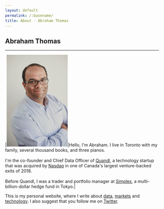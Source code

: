 ```yaml
---
layout: default
permalink: /:basename/
title: About · Abraham Thomas
---
```


## Abraham Thomas

----

|<img style="width:200px" src="/assets/img/Abraham-Thomas.jpg">|Hello, I'm Abraham.  I live in Toronto with my family, several thousand books, and three pianos.<br/><br/>I'm the co-founder and Chief Data Officer of [Quandl](https://www.quandl.com), a technology startup that was acquired by [Nasdaq](https://www.nasdaq.com) in one of Canada's largest venture-backed exits of 2018.<br/><br/>Before Quandl, I was a trader and portfolio manager at [Simplex](https://www.simplexasset.com), a multi-billion-dollar  hedge fund in Tokyo.|

This is my personal website, where I write about [data](/data), [markets](/markets) and [technology](/technology).  I also suggest that you follow me on [Twitter](https://twitter.com/athomasq).

<br/>
<br/>